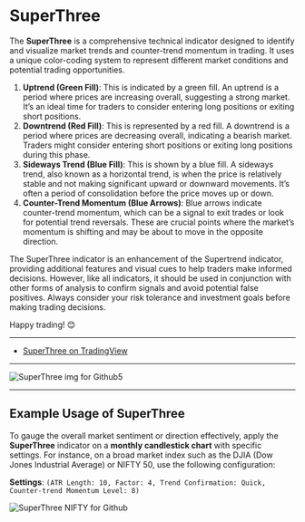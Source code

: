 # SuperThree
The **SuperThree** is a comprehensive technical indicator designed to identify and visualize market trends and counter-trend momentum in trading. It uses a unique color-coding system to represent different market conditions and potential trading opportunities.

1. **Uptrend (Green Fill)**: This is indicated by a green fill. An uptrend is a period where prices are increasing overall, suggesting a strong market. It’s an ideal time for traders to consider entering long positions or exiting short positions.
2. **Downtrend (Red Fill)**: This is represented by a red fill. A downtrend is a period where prices are decreasing overall, indicating a bearish market. Traders might consider entering short positions or exiting long positions during this phase.
3. **Sideways Trend (Blue Fill)**: This is shown by a blue fill. A sideways trend, also known as a horizontal trend, is when the price is relatively stable and not making significant upward or downward movements. It’s often a period of consolidation before the price moves up or down.
4. **Counter-Trend Momentum (Blue Arrows)**: Blue arrows indicate counter-trend momentum, which can be a signal to exit trades or look for potential trend reversals. These are crucial points where the market’s momentum is shifting and may be about to move in the opposite direction.

The SuperThree indicator is an enhancement of the Supertrend indicator, providing additional features and visual cues to help traders make informed decisions. However, like all indicators, it should be used in conjunction with other forms of analysis to confirm signals and avoid potential false positives. Always consider your risk tolerance and investment goals before making trading decisions.

Happy trading! 😊

---
- [SuperThree on TradingView](https://www.tradingview.com/script/IxhFHOhP-SuperThree/)

---
![SuperThree img for Github5](https://github.com/anishmanissery/SuperThree/assets/130642985/9d8e15aa-156b-4d46-b087-a9fb0f3e3240)

---
## Example Usage of SuperThree

To gauge the overall market sentiment or direction effectively, apply the **SuperThree** indicator on a **monthly candlestick chart** with specific settings. For instance, on a broad market index such as the DJIA (Dow Jones Industrial Average) or NIFTY 50, use the following configuration:

**Settings**: `(ATR Length: 10, Factor: 4, Trend Confirmation: Quick, Counter-trend Momentum Level: 8)`

![SuperThree NIFTY for Github](https://github.com/anishmanissery/SuperThree/assets/130642985/a9953bfe-2e59-49af-9452-17e4019aa537)


